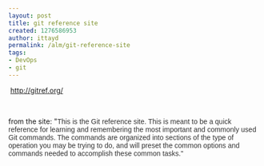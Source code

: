 ```yaml
---
layout: post
title: git reference site
created: 1276586953
author: ittayd
permalink: /alm/git-reference-site
tags:
- DevOps
- git
---
```

<p>&nbsp;<a href="http://gitref.org/">http://gitref.org/</a></p>
<p>&nbsp;</p>
<p>from the site: &quot;<span class="Apple-style-span" style="font-family: Helvetica, Arial, 'Liberation Sans', FreeSans, sans-serif; color: rgb(51, 51, 51); ">This is the Git reference site. This is meant to be a quick reference for learning and remembering the most important and commonly used Git commands. The commands are organized into sections of the type of operation you may be trying to do, and will preset the common options and commands needed to accomplish these common tasks.&quot;</span></p>
